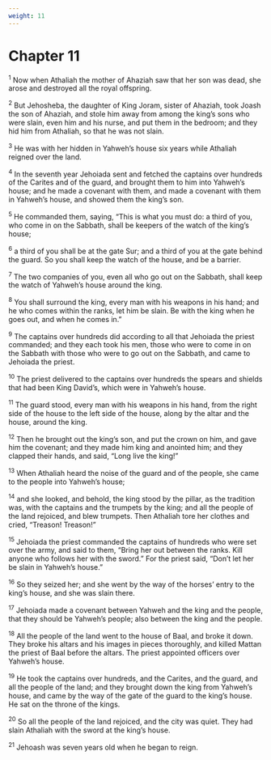 ```yaml
---
weight: 11
---
```


# Chapter 11

<sup>1</sup> Now when Athaliah the mother of Ahaziah saw that her son was dead, she arose and destroyed all the royal offspring. 

<sup>2</sup> But Jehosheba, the daughter of King Joram, sister of Ahaziah, took Joash the son of Ahaziah, and stole him away from among the king’s sons who were slain, even him and his nurse, and put them in the bedroom; and they hid him from Athaliah, so that he was not slain. 

<sup>3</sup> He was with her hidden in Yahweh’s house six years while Athaliah reigned over the land. 

<sup>4</sup> In the seventh year Jehoiada sent and fetched the captains over hundreds of the Carites and of the guard, and brought them to him into Yahweh’s house; and he made a covenant with them, and made a covenant with them in Yahweh’s house, and showed them the king’s son. 

<sup>5</sup> He commanded them, saying, “This is what you must do: a third of you, who come in on the Sabbath, shall be keepers of the watch of the king’s house; 

<sup>6</sup> a third of you shall be at the gate Sur; and a third of you at the gate behind the guard. So you shall keep the watch of the house, and be a barrier. 

<sup>7</sup> The two companies of you, even all who go out on the Sabbath, shall keep the watch of Yahweh’s house around the king. 

<sup>8</sup> You shall surround the king, every man with his weapons in his hand; and he who comes within the ranks, let him be slain. Be with the king when he goes out, and when he comes in.” 

<sup>9</sup> The captains over hundreds did according to all that Jehoiada the priest commanded; and they each took his men, those who were to come in on the Sabbath with those who were to go out on the Sabbath, and came to Jehoiada the priest. 

<sup>10</sup> The priest delivered to the captains over hundreds the spears and shields that had been King David’s, which were in Yahweh’s house. 

<sup>11</sup> The guard stood, every man with his weapons in his hand, from the right side of the house to the left side of the house, along by the altar and the house, around the king. 

<sup>12</sup> Then he brought out the king’s son, and put the crown on him, and gave him the covenant; and they made him king and anointed him; and they clapped their hands, and said, “Long live the king!” 

<sup>13</sup> When Athaliah heard the noise of the guard and of the people, she came to the people into Yahweh’s house; 

<sup>14</sup> and she looked, and behold, the king stood by the pillar, as the tradition was, with the captains and the trumpets by the king; and all the people of the land rejoiced, and blew trumpets. Then Athaliah tore her clothes and cried, “Treason! Treason!” 

<sup>15</sup> Jehoiada the priest commanded the captains of hundreds who were set over the army, and said to them, “Bring her out between the ranks. Kill anyone who follows her with the sword.” For the priest said, “Don’t let her be slain in Yahweh’s house.” 

<sup>16</sup> So they seized her; and she went by the way of the horses’ entry to the king’s house, and she was slain there. 

<sup>17</sup> Jehoiada made a covenant between Yahweh and the king and the people, that they should be Yahweh’s people; also between the king and the people. 

<sup>18</sup> All the people of the land went to the house of Baal, and broke it down. They broke his altars and his images in pieces thoroughly, and killed Mattan the priest of Baal before the altars. The priest appointed officers over Yahweh’s house. 

<sup>19</sup> He took the captains over hundreds, and the Carites, and the guard, and all the people of the land; and they brought down the king from Yahweh’s house, and came by the way of the gate of the guard to the king’s house. He sat on the throne of the kings. 

<sup>20</sup> So all the people of the land rejoiced, and the city was quiet. They had slain Athaliah with the sword at the king’s house. 

<sup>21</sup> Jehoash was seven years old when he began to reign. 


